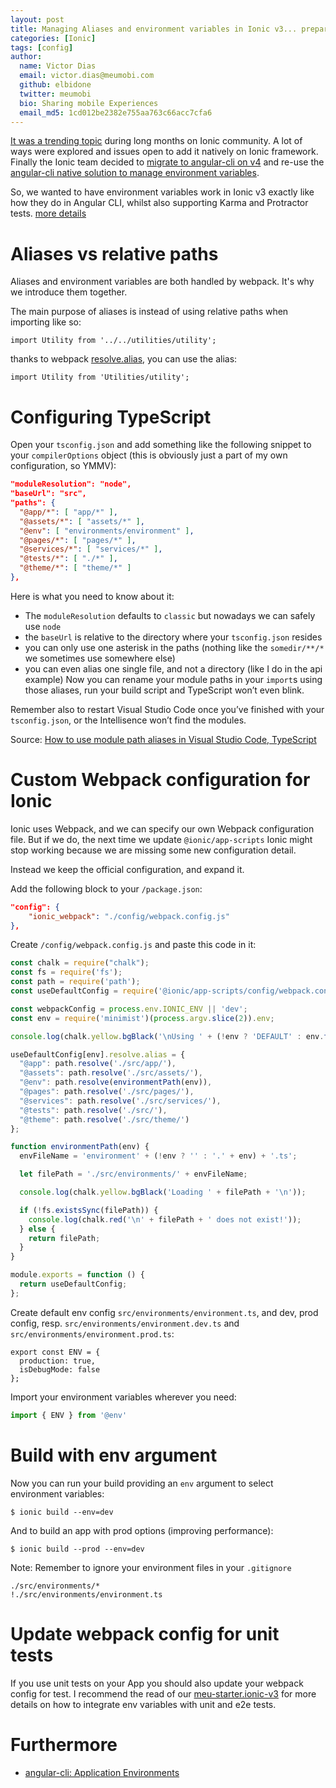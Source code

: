 ```yaml
---
layout: post
title: Managing Aliases and environment variables in Ionic v3... preparing Ionic v4
categories: [Ionic]
tags: [config]
author:
  name: Victor Dias
  email: victor.dias@meumobi.com
  github: elbidone
  twitter: meumobi
  bio: Sharing mobile Experiences
  email_md5: 1cd012be2382e755aa763c66acc7cfa6
---
```


[It was a trending topic](http://meumobi.github.io/ionic/2017/08/09/managing-environment-ionic.html) during long months on Ionic community. A lot of ways were explored and issues open to add it natively on Ionic framework. Finally the Ionic team decided to [migrate to angular-cli on v4](https://github.com/ionic-team/ionic-app-scripts/issues/762#issuecomment-351907363) and re-use the [angular-cli native solution to manage environment variables]((https://medium.com/beautiful-angular/angular-2-and-environment-variables-59c57ba643be)).

So, we wanted to have environment variables work in Ionic v3 exactly like how they do in Angular CLI, whilst also supporting Karma and Protractor tests. [more details](https://github.com/ionic-team/ionic-app-scripts/issues/762#issuecomment-367862651)


# Aliases vs relative paths

Aliases and environment variables are both handled by webpack. It's why we introduce them together.

The main purpose of aliases is instead of using relative paths when importing like so:

```
import Utility from '../../utilities/utility';
```

thanks to webpack [resolve.alias](https://webpack.js.org/configuration/resolve/#resolve-alias), you can use the alias:

```
import Utility from 'Utilities/utility';
```

# Configuring TypeScript

Open your `tsconfig.json` and add something like the following snippet to your `compilerOptions` object (this is obviously just a part of my own configuration, so YMMV):

```json
"moduleResolution": "node",
"baseUrl": "src",
"paths": {
  "@app/*": [ "app/*" ],
  "@assets/*": [ "assets/*" ],
  "@env": [ "environments/environment" ],
  "@pages/*": [ "pages/*" ],
  "@services/*": [ "services/*" ],
  "@tests/*": [ "./*" ],
  "@theme/*": [ "theme/*" ]
},
```

Here is what you need to know about it:

- The `moduleResolution` defaults to `classic` but nowadays we can safely use `node`
- the `baseUrl` is relative to the directory where your `tsconfig.json` resides
- you can only use one asterisk in the paths (nothing like the `somedir/**/*` we sometimes use somewhere else)
- you can even alias one single file, and not a directory (like I do in the api example)
Now you can rename your module paths in your `import`s using those aliases, run your build script and TypeScript won’t even blink.

Remember also to restart Visual Studio Code once you’ve finished with your `tsconfig.json`, or the Intellisence won’t find the modules.

Source: [How to use module path aliases in Visual Studio Code, TypeScript](https://medium.com/@caludio/how-to-use-module-path-aliases-in-visual-studio-typescript-and-javascript-e7851df8eeaa)

# Custom Webpack configuration for Ionic
Ionic uses Webpack, and we can specify our own Webpack configuration file. But if we do, the next time we update `@ionic/app-scripts` Ionic might stop working because we are missing some new configuration detail.

Instead we keep the official configuration, and expand it.

Add the following block to your `/package.json`:

```json
"config": {
    "ionic_webpack": "./config/webpack.config.js"
},
```

Create `/config/webpack.config.js` and paste this code in it:

```js
const chalk = require("chalk");
const fs = require('fs');
const path = require('path');
const useDefaultConfig = require('@ionic/app-scripts/config/webpack.config.js');

const webpackConfig = process.env.IONIC_ENV || 'dev';
const env = require('minimist')(process.argv.slice(2)).env;

console.log(chalk.yellow.bgBlack('\nUsing ' + (!env ? 'DEFAULT' : env.toUpperCase()) + ' environment variables for ' + webpackConfig.toUpperCase() + ' build.\n'));

useDefaultConfig[env].resolve.alias = {
  "@app": path.resolve('./src/app/'),
  "@assets": path.resolve('./src/assets/'),
  "@env": path.resolve(environmentPath(env)),
  "@pages": path.resolve('./src/pages/'),
  "@services": path.resolve('./src/services/'),
  "@tests": path.resolve('./src/'),    
  "@theme": path.resolve('./src/theme/')
};

function environmentPath(env) {
  envFileName = 'environment' + (!env ? '' : '.' + env) + '.ts';

  let filePath = './src/environments/' + envFileName;

  console.log(chalk.yellow.bgBlack('Loading ' + filePath + '\n'));

  if (!fs.existsSync(filePath)) {
    console.log(chalk.red('\n' + filePath + ' does not exist!'));
  } else {
    return filePath;
  }
}

module.exports = function () {
  return useDefaultConfig;
};
```

Create default env config `src/environments/environment.ts`, and dev, prod config, resp. `src/environments/environment.dev.ts` and `src/environments/environment.prod.ts`:

```
export const ENV = {
  production: true,
  isDebugMode: false
};
```

Import your environment variables wherever you need:

```js
import { ENV } from '@env'
```

# Build with env argument

Now you can run your build providing an `env` argument to select environment variables:

```
$ ionic build --env=dev
```

And to build an app with prod options (improving performance):

```
$ ionic build --prod --env=dev
```

Note: Remember to ignore your environment files in your `.gitignore`

```
./src/environments/*
!./src/environments/environment.ts
```

# Update webpack config for unit tests

If you use unit tests on your App you should also update your webpack config for test. I recommend the read of our [meu-starter.ionic-v3](https://github.com/meumobi/meu-starter.ionic-v3) for more details on how to integrate env variables with unit and e2e tests.

# Furthermore

- [angular-cli: Application Environments](https://github.com/angular/angular-cli/wiki/stories-application-environments)